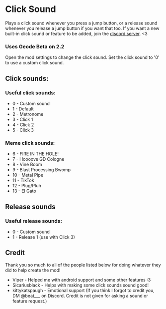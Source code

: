 # Click Sound

Plays a click sound whenever you press a jump button, or a release sound whenever you release a jump button if you want that too.
If you want a new built-in click sound or feature to be added, join the [discord server](https://discord.gg/RwbRP8ADdc). <3

### Uses Geode Beta on 2.2
Open the mod settings to change the click sound. Set the click sound to '0' to use a custom click sound.
## Click sounds:
### Useful click sounds:
- 0 - Custom sound
- 1 - Default
- 2 - Metronome
- 3 - Click 1
- 4 - Click 2
- 5 - Click 3
### Meme click sounds:
- 6 - FIRE IN THE HOLE!
- 7 - I loooove GD Cologne
- 8 - Vine Boom
- 9 - Blast Processing Bwomp
- 10 - Metal Pipe
- 11 - TikTok
- 12 - Plug/Pluh
- 13 - El Gato
## Release sounds
### Useful release sounds:
- 0 - Custom sound
- 1 - Release 1 (use with Click 3)

## Credit
Thank you so much to all of the people listed below for doing whatever they did to help create the mod!
- Viper - Helped me with android support and some other features :3
- Sicariusblack - Helps with making some click sounds sound good!
- kittykatspaugh - Emotional support
(If you think I forgot to credit you, DM @beat___ on Discord. Credit is not given for asking a sound or feature request.)